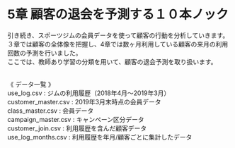 # 5章 顧客の退会を予測する１０本ノック

引き続き、スポーツジムの会員データを使って顧客の行動を分析していきます。  
３章では顧客の全体像を把握し、4章では数ヶ月利用している顧客の来月の利用回数の予測を行いました。   
ここでは、教師あり学習の分類を用いて、顧客の退会予測を取り扱います。
<br>
<br>

《 データ一覧 》<br>
use_log.csv : ジムの利用履歴（2018年4月～2019年3月）<br>
customer_master.csv : 2019年3月末時点の会員データ<br>
class_master.csv : 会員データ<br>
campaign_master.csv : キャンペーン区分データ<br>
customer_join.csv : 利用履歴を含んだ顧客データ<br>
use_log_months.csv : 利用履歴を年月/顧客ごとに集計したデータ